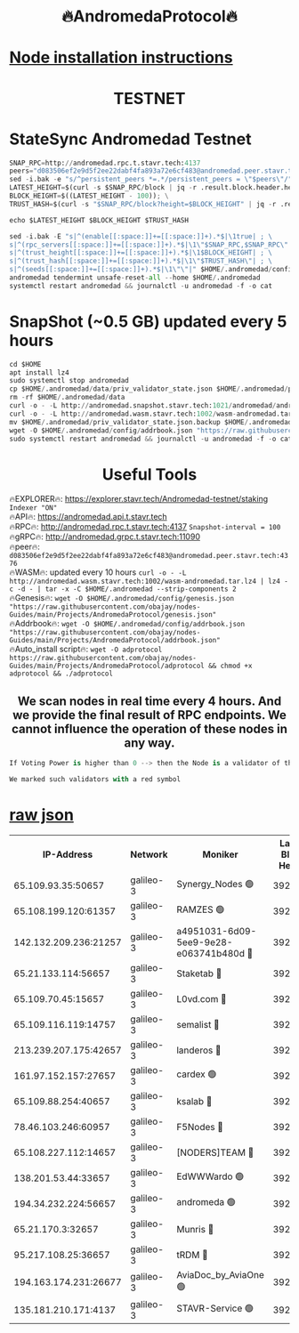 <h1 align="center"> 🔥AndromedaProtocol🔥</h1>

[Node installation instructions](https://github.com/obajay/nodes-Guides/tree/main/Projects/AndromedaProtocol)
=

<h1 align="center"> TESTNET</h1>

# StateSync Andromedad Testnet
```python
SNAP_RPC=http://andromedad.rpc.t.stavr.tech:4137
peers="d083506ef2e9d5f2ee22dabf4fa893a72e6cf483@andromedad.peer.stavr.tech:4376"
sed -i.bak -e "s/^persistent_peers *=.*/persistent_peers = \"$peers\"/" $HOME/.andromedad/config/config.toml
LATEST_HEIGHT=$(curl -s $SNAP_RPC/block | jq -r .result.block.header.height); \
BLOCK_HEIGHT=$((LATEST_HEIGHT - 100)); \
TRUST_HASH=$(curl -s "$SNAP_RPC/block?height=$BLOCK_HEIGHT" | jq -r .result.block_id.hash)

echo $LATEST_HEIGHT $BLOCK_HEIGHT $TRUST_HASH

sed -i.bak -E "s|^(enable[[:space:]]+=[[:space:]]+).*$|\1true| ; \
s|^(rpc_servers[[:space:]]+=[[:space:]]+).*$|\1\"$SNAP_RPC,$SNAP_RPC\"| ; \
s|^(trust_height[[:space:]]+=[[:space:]]+).*$|\1$BLOCK_HEIGHT| ; \
s|^(trust_hash[[:space:]]+=[[:space:]]+).*$|\1\"$TRUST_HASH\"| ; \
s|^(seeds[[:space:]]+=[[:space:]]+).*$|\1\"\"|" $HOME/.andromedad/config/config.toml
andromedad tendermint unsafe-reset-all --home $HOME/.andromedad
systemctl restart andromedad && journalctl -u andromedad -f -o cat
```
# SnapShot (~0.5 GB) updated every 5 hours
```python
cd $HOME
apt install lz4
sudo systemctl stop andromedad
cp $HOME/.andromedad/data/priv_validator_state.json $HOME/.andromedad/priv_validator_state.json.backup
rm -rf $HOME/.andromedad/data
curl -o - -L http://andromedad.snapshot.stavr.tech:1021/andromedad/andromedad-snap.tar.lz4 | lz4 -c -d - | tar -x -C $HOME/.andromedad --strip-components 2
curl -o - -L http://andromedad.wasm.stavr.tech:1002/wasm-andromedad.tar.lz4 | lz4 -c -d - | tar -x -C $HOME/.andromedad --strip-components 2
mv $HOME/.andromedad/priv_validator_state.json.backup $HOME/.andromedad/data/priv_validator_state.json
wget -O $HOME/.andromedad/config/addrbook.json "https://raw.githubusercontent.com/obajay/nodes-Guides/main/Projects/AndromedaProtocol/addrbook.json"
sudo systemctl restart andromedad && journalctl -u andromedad -f -o cat
```
 <h1 align="center"> Useful Tools</h1>

🔥EXPLORER🔥:    https://explorer.stavr.tech/Andromedad-testnet/staking            `Indexer "ON"` \
🔥API🔥:         https://andromedad.api.t.stavr.tech \
🔥RPC🔥:         http://andromedad.rpc.t.stavr.tech:4137                  `Snapshot-interval = 100` \
🔥gRPC🔥:        http://andromedad.grpc.t.stavr.tech:11090 \
🔥peer🔥:        `d083506ef2e9d5f2ee22dabf4fa893a72e6cf483@andromedad.peer.stavr.tech:4376` \
🔥WASM🔥: updated every 10 hours `curl -o - -L http://andromedad.wasm.stavr.tech:1002/wasm-andromedad.tar.lz4 | lz4 -c -d - | tar -x -C $HOME/.andromedad --strip-components 2` \
🔥Genesis🔥: `wget -O $HOME/.andromedad/config/genesis.json "https://raw.githubusercontent.com/obajay/nodes-Guides/main/Projects/AndromedaProtocol/genesis.json"` \
🔥Addrbook🔥: `wget -O $HOME/.andromedad/config/addrbook.json "https://raw.githubusercontent.com/obajay/nodes-Guides/main/Projects/AndromedaProtocol/addrbook.json"` \
🔥Auto_install script🔥: `wget -O adprotocol https://raw.githubusercontent.com/obajay/nodes-Guides/main/Projects/AndromedaProtocol/adprotocol && chmod +x adprotocol && ./adprotocol`



<h2 align="center"> We scan nodes in real time every 4 hours. And we provide the final result of RPC endpoints.
We cannot influence the operation of these nodes in any way. </h2>

```python
If Voting Power is higher than 0 --> then the Node is a validator of the network and may be subject to attack and be a potential threat to the chain.
```
```python
We marked such validators with a red symbol
```

[raw json](https://rpc-check.androt.stavr.tech/androt/rpcandrot_result.json)
=

<table><tr><th>IP-Address</th><th>Network</th><th>Moniker</th><th>Latest Block Height</th><th>Earliest Block Height</th><th>Catching Up</th><th>Voting Power</th><th>Scan Time</th></tr><tr><td>65.109.93.35:50657</td><td>galileo-3</td><td>Synergy_Nodes 🟢</td><td>3920371</td><td>0</td><td>False</td><td>0</td><td>2023-11-22T08:14:58.091900915UTC</td></tr><tr><td>65.108.199.120:61357</td><td>galileo-3</td><td>RAMZES 🟢</td><td>3920367</td><td>1</td><td>False</td><td>0</td><td>2023-11-22T08:14:37.519082182UTC</td></tr><tr><td>142.132.209.236:21257</td><td>galileo-3</td><td>a4951031-6d09-5ee9-9e28-e063741b480d 🔴</td><td>3920370</td><td>1</td><td>False</td><td>3</td><td>2023-11-22T08:14:52.936810223UTC</td></tr><tr><td>65.21.133.114:56657</td><td>galileo-3</td><td>Staketab 🔴</td><td>3920371</td><td>90001</td><td>False</td><td>2</td><td>2023-11-22T08:14:59.056407401UTC</td></tr><tr><td>65.109.70.45:15657</td><td>galileo-3</td><td>L0vd.com 🔴</td><td>3920371</td><td>659001</td><td>False</td><td>3</td><td>2023-11-22T08:14:57.747566814UTC</td></tr><tr><td>65.109.116.119:14757</td><td>galileo-3</td><td>semalist 🔴</td><td>3920366</td><td>2228721</td><td>False</td><td>1318</td><td>2023-11-22T08:14:30.018538618UTC</td></tr><tr><td>213.239.207.175:42657</td><td>galileo-3</td><td>landeros 🔴</td><td>3920364</td><td>2642001</td><td>False</td><td>72</td><td>2023-11-22T08:14:18.578765100UTC</td></tr><tr><td>161.97.152.157:27657</td><td>galileo-3</td><td>cardex 🟢</td><td>3920371</td><td>2945323</td><td>False</td><td>0</td><td>2023-11-22T08:14:58.698748936UTC</td></tr><tr><td>65.109.88.254:40657</td><td>galileo-3</td><td>ksalab 🔴</td><td>3920366</td><td>3000356</td><td>False</td><td>31919</td><td>2023-11-22T08:14:31.031577116UTC</td></tr><tr><td>78.46.103.246:60957</td><td>galileo-3</td><td>F5Nodes 🔴</td><td>3920371</td><td>3057001</td><td>False</td><td>24</td><td>2023-11-22T08:14:58.358970212UTC</td></tr><tr><td>65.108.227.112:14657</td><td>galileo-3</td><td>[NODERS]TEAM 🔴</td><td>3920364</td><td>3176323</td><td>False</td><td>959616</td><td>2023-11-22T08:14:18.909813543UTC</td></tr><tr><td>138.201.53.44:33657</td><td>galileo-3</td><td>EdWWWardo 🟢</td><td>3920137</td><td>3406335</td><td>False</td><td>0</td><td>2023-11-22T08:14:23.280791028UTC</td></tr><tr><td>194.34.232.224:56657</td><td>galileo-3</td><td>andromeda 🟢</td><td>3920366</td><td>3820366</td><td>False</td><td>0</td><td>2023-11-22T08:14:30.361105362UTC</td></tr><tr><td>65.21.170.3:32657</td><td>galileo-3</td><td>Munris 🔴</td><td>3920369</td><td>3820369</td><td>False</td><td>411</td><td>2023-11-22T08:14:46.536744628UTC</td></tr><tr><td>95.217.108.25:36657</td><td>galileo-3</td><td>tRDM 🔴</td><td>3920370</td><td>3914001</td><td>False</td><td>75</td><td>2023-11-22T08:14:55.306973068UTC</td></tr><tr><td>194.163.174.231:26677</td><td>galileo-3</td><td>AviaDoc_by_AviaOne 🟢</td><td>3920369</td><td>3915001</td><td>False</td><td>0</td><td>2023-11-22T08:14:46.110231160UTC</td></tr><tr><td>135.181.210.171:4137</td><td>galileo-3</td><td>STAVR-Service 🟢</td><td>3920366</td><td>3919201</td><td>False</td><td>0</td><td>2023-11-22T08:14:30.694892168UTC</td></tr></table>
